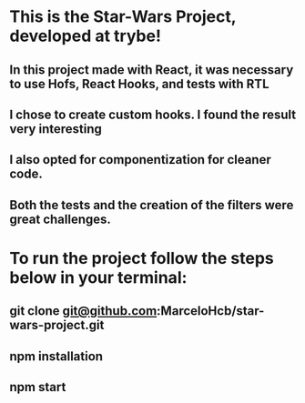 # This is the Star-Wars Project, developed at trybe!
## In this project made with React, it was necessary to use Hofs, React Hooks, and tests with RTL
## I chose to create custom hooks. I found the result very interesting
## I also opted for componentization for cleaner code.
## Both the tests and the creation of the filters were great challenges.

# To run the project follow the steps below in your terminal:
## git clone git@github.com:MarceloHcb/star-wars-project.git
## npm installation
## npm start
